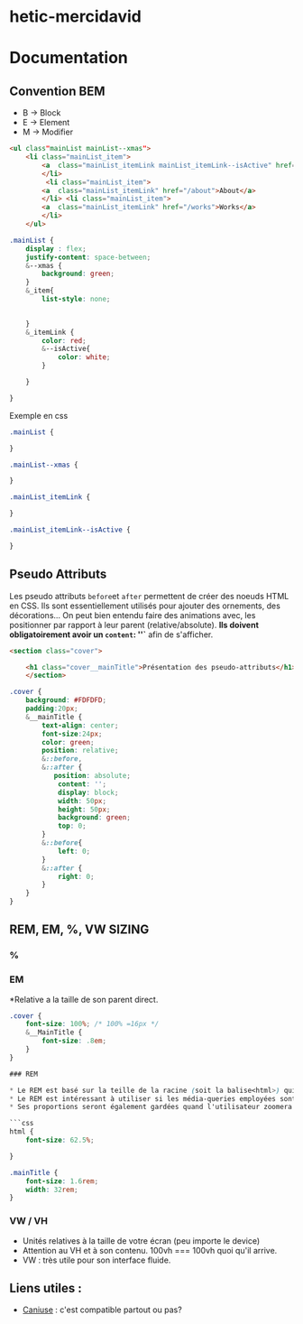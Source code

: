 # hetic-mercidavid

# Documentation

## Convention BEM
* B -> Block
* E -> Element
* M -> Modifier

```html
<ul class"mainList mainList--xmas">
    <li class="mainList_item">
        <a  class="mainList_itemLink mainList_itemLink--isActive" href="/home">Acceuil</a>
        </li>
         <li class="mainList_item">
        <a  class="mainList_itemLink" href="/about">About</a>
        </li> <li class="mainList_item">
        <a  class="mainList_itemLink" href="/works">Works</a>
        </li>
    </ul>
```


```css
.mainList {
    display : flex;
    justify-content: space-between;
    &--xmas {
        background: green;
    }
    &_item{
        list-style: none;
        

    }
    &_itemLink {
        color: red;
        &--isActive{
            color: white;
        }

    }

}
```

Exemple en css

```css
.mainList {

}

.mainList--xmas {

}

.mainList_itemLink {

}

.mainList_itemLink--isActive {

}
```

## Pseudo Attributs

Les pseudo attributs `before`et `after` permettent de créer des noeuds HTML en CSS. Ils sont essentiellement utilisés pour ajouter des 
ornements, des décorations... On peut bien entendu faire des animations avec, les positionner par rapport à leur parent (relative/absolute). **Ils doivent obligatoirement avoir un `content`: ''`** afin de s'afficher.


```html
<section class="cover">

    <h1 class="cover__mainTitle">Présentation des pseudo-attributs</h1>
    </section>
```


```css
.cover {
    background: #FDFDFD;
    padding:20px;
    &__mainTitle {
        text-align: center;
        font-size:24px;
        color: green;
        position: relative;
        &::before,
        &::after {
           position: absolute;
            content: '';
            display: block;
            width: 50px;
            height: 50px;
            background: green;
            top: 0;
        }
        &::before{
            left: 0;
        }
        &::after {
            right: 0;
        }
    }
}
```



## REM, EM, %, VW SIZING

### %


### EM

*Relative a la taille de son parent direct.

```css
.cover {
    font-size: 100%; /* 100% =16px */
    &__MainTitle {
        font-size: .8em;
    }
}

### REM

* Le REM est basé sur la teille de la racine (soit la balise<html>) qui, par défaut a une valeur de 16px. Afind d'éviter tout calcul, il est nécessaire de l'écraser en donnant une base de 10px soit 62.5%.
* Le REM est intéressant à utiliser si les média-queries employées sont en rem également. Cela vous permettra de garder des proportions égales lorsqu'on va redimensionner la page.
* Ses proportions seront également gardées quand l'utilisateur zoomera dans votre page.

```css 
html {
    font-size: 62.5%;

}

.mainTitle {
    font-size: 1.6rem;
    width: 32rem;
}
```

### VW / VH

* Unités relatives à la taille de votre écran (peu importe le device)
* Attention au VH et à son contenu. 100vh === 100vh quoi qu'il arrive.
* VW : très utile pour son interface fluide.



## Liens utiles :
* [Caniuse](https://caniuse.com/) : c'est compatible partout ou pas?

